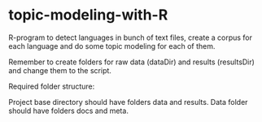 # topic-modeling-with-R
R-program to detect languages in bunch of text files, create a corpus for each language and do some topic modeling for each of them.

Remember to create folders for raw data (dataDir) and results (resultsDir) and change them to the script.

Required folder structure:

Project base directory should have folders data and results. Data folder should have folders docs and meta.
